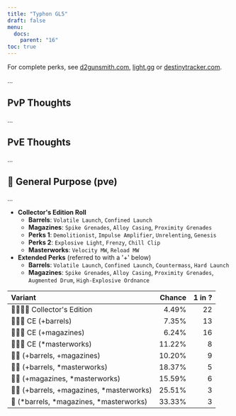 ```yaml
---
title: "Typhon GL5"
draft: false
menu:
  docs:
    parent: "16"
toc: true
---
```


For complete perks, see [d2gunsmith.com](https://d2gunsmith.com/w/3568377122), [light.gg](https://www.light.gg/db/items/3568377122) or [destinytracker.com](https://destinytracker.com/destiny-2/db/items/3568377122).

...

## PvP Thoughts

...

## PvE Thoughts

...

## 👾 General Purpose (pve)

...

* **Collector's Edition Roll**
  * **Barrels**: `Volatile Launch`, `Confined Launch`
  * **Magazines**: `Spike Grenades`, `Alloy Casing`, `Proximity Grenades`
  * **Perks 1**: `Demolitionist`, `Impulse Amplifier`, `Unrelenting`, `Genesis`
  * **Perks 2**: `Explosive Light`, `Frenzy`, `Chill Clip`
  * **Masterworks**: `Velocity MW`, `Reload MW`
* **Extended Perks** (referred to with a '+' below)
  * **Barrels**: `Volatile Launch`, `Confined Launch`, `Countermass`, `Hard Launch`
  * **Magazines**: `Spike Grenades`, `Alloy Casing`, `Proximity Grenades`, `Augmented Drum`, `High-Explosive Ordnance`

| Variant | Chance | 1 in ? |
|:-|-:|-:|
| 👾👾👾🌟 Collector's Edition | 4.49% | 22 |
| 👾👾👾 CE (+barrels) | 7.35% | 13 |
| 👾👾👾 CE (+magazines) | 6.24% | 16 |
| 👾👾👾 CE (*masterworks) | 11.22% | 8 |
| 👾👾 (+barrels, +magazines) | 10.20% | 9 |
| 👾👾 (+barrels, *masterworks) | 18.37% | 5 |
| 👾👾 (+magazines, *masterworks) | 15.59% | 6 |
| 👾👾 (+barrels, +magazines, *masterworks) | 25.51% | 3 |
| 👾 (*barrels, *magazines, *masterworks) | 33.33% | 3 |
